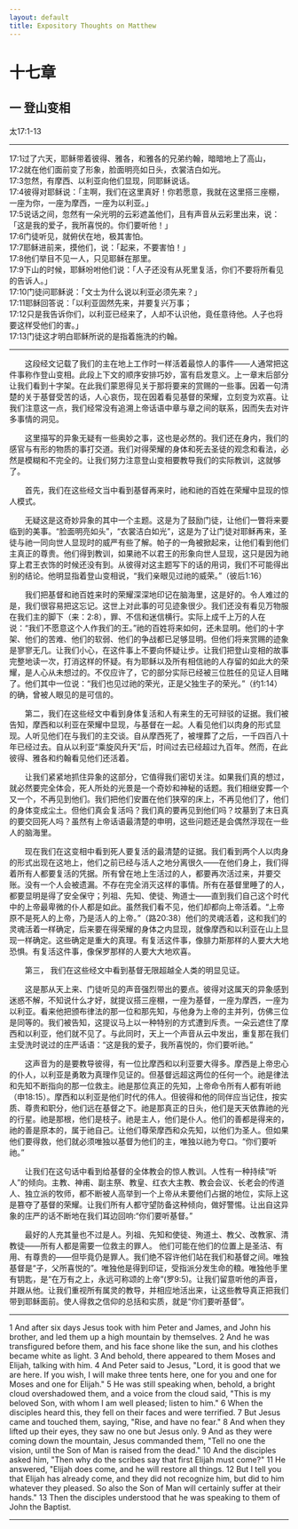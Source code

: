 ```yaml
---
layout: default
title: Expository Thoughts on Matthew
---
```


# 十七章 

## 一 登山变相

太17:1-13

***

17:1过了六天，耶稣带着彼得、雅各，和雅各的兄弟约翰，暗暗地上了高山，<br>
17:2就在他们面前变了形象，脸面明亮如日头，衣裳洁白如光。<br>
17:3忽然，有摩西、以利亚向他们显现，同耶稣说话。<br>
17:4彼得对耶稣说：「主啊，我们在这里真好！你若愿意，我就在这里搭三座棚，一座为你，一座为摩西，一座为以利亚。」<br>
17:5说话之间，忽然有一朵光明的云彩遮盖他们，且有声音从云彩里出来，说：「这是我的爱子，我所喜悦的。你们要听他！」<br>
17:6门徒听见，就俯伏在地，极其害怕。<br>
17:7耶稣进前来，摸他们，说：「起来，不要害怕！」<br>
17:8他们举目不见一人，只见耶稣在那里。<br>
17:9下山的时候，耶稣吩咐他们说：「人子还没有从死里复活，你们不要将所看见的告诉人。」<br>
17:10门徒问耶稣说：「文士为什么说以利亚必须先来？」<br>
17:11耶稣回答说：「以利亚固然先来，并要复兴万事；<br>
17:12只是我告诉你们，以利亚已经来了，人却不认识他，竟任意待他。人子也将要这样受他们的害。」<br>
17:13门徒这才明白耶稣所说的是指着施洗的约翰。<br>

***

&emsp;&emsp;这段经文记载了我们的主在地上工作时一样活着最惊人的事件——人通常把这件事称作登山变相。此段上下文的顺序安排巧妙，富有启发意义。上一章末后部分让我们看到十字架。在此我们蒙恩得见关于那将要来的赏赐的一些事。因着一句清楚的关于基督受苦的话，人心哀伤，现在因着看见基督的荣耀，立刻变为欢喜。让我们注意这一点，我们经常没有追溯上帝话语中章与章之间的联系，因而失去对许多事情的洞见。

&emsp;&emsp;这里描写的异象无疑有一些奥妙之事，这也是必然的。我们还在身内，我们的感官与有形的物质的事打交道。我们对得荣耀的身体和死去圣徒的观念和看法，必然是模糊和不完全的。让我们努力注意登山变相要教导我们的实际教训，这就够了。

&emsp;&emsp;首先，我们在这些经文当中看到基督再来时，祂和祂的百姓在荣耀中显现的惊人模式。

&emsp;&emsp;无疑这是这奇妙异象的其中一个主题。这是为了鼓励门徒，让他们一瞥将来要临到的美事。“脸面明亮如头”，“衣裳洁白如光”，这是为了让门徒对耶稣再来，圣徒与祂一同向世人显现时的威严有些了解。帕子的一角被掀起来，让他们看到他们主真正的尊贵。他们得到教训，如果祂不以君王的形象向世人显现，这只是因为祂穿上君王衣饰的时候还没有到。从彼得对这主题写下的话的用词，我们不可能得出别的结论。他明显指着登山变相说，“我们亲眼见过祂的威荣。”（彼后1:16）

&emsp;&emsp;我们把基督和祂百姓来时的荣耀深深地印记在脑海里，这是好的。令人难过的是，我们很容易把这忘记。这世上对此事的可见迹象很少。我们还没有看见万物服在我们主的脚下（来：2:8），罪、不信和迷信横行。实际上成千上万的人在说：“我们不愿意这个人作我们的王。”祂的百姓将来如何，还未显明。他们的十字架、他们的苦难、他们的软弱、他们的争战都已足够显明。但他们将来赏赐的迹象是寥寥无几。让我们小心，在这件事上不要向怀疑让步。让我们把登山变相的故事完整地读一次，打消这样的怀疑。有为耶稣以及所有相信祂的人存留的如此大的荣耀，是人心从未想过的。不仅应许了，它的部分实际已经被三位胜任的见证人目睹了。他们其中一位说：“我们也见过祂的荣光，正是父独生子的荣光。”（约1:14）的确，曾被人眼见的是可信的。

&emsp;&emsp;第二，我们在这些经文中看到身体复活和人有来生的无可辩驳的证据。我们被告知，摩西和以利亚在荣耀中显现，与基督在一起。人看见他们以肉身的形式显现。人听见他们在与我们的主交谈。自从摩西死了，被埋葬了之后，一千四百八十年已经过去。自从以利亚“乘旋风升天”后，时间过去已经超过九百年。然而，在此彼得、雅各和约翰看见他们还活着。

&emsp;&emsp;让我们紧紧地抓住异象的这部分，它值得我们密切关注。如果我们真的想过，就必然要完全体会，死人所处的光景是一个奇妙和神秘的话题。我们相继安葬一个又一个，不再见到他们。我们把他们安置在他们狭窄的床上，不再见他们了，他们的身体变成尘土。但他们真会复活吗？我们真的要再见到他们吗？坟墓到了末日真的要交回死人吗？虽然有上帝话语最清楚的申明，这些问题还是会偶然浮现在一些人的脑海里。

&emsp;&emsp;现在我们在这变相中看到死人要复活的最清楚的证据。我们看到两个人以肉身的形式出现在这地上，他们之前已经与活人之地分离很久——在他们身上，我们得着所有人都要复活的凭据。所有曾在地上生活过的人，都要再次活过来，并要交账。没有一个人会被遗漏。不存在完全消灭这样的事情。所有在基督里睡了的人，都要显明是得了安全保守；列祖、先知、使徒、殉道士——直到我们自己这个时代中的上帝最卑微的仆人都是如此。虽然我们看不见，他们却都向上帝活着。“上帝原不是死人的上帝，乃是活人的上帝。”（路20:38）他们的灵魂活着，这和我们的灵魂活着一样确定，后来要在得荣耀的身体之内显现，就像摩西和以利亚在山上显现一样确定。这些确定是重大的真理。有复活这件事，像腓力斯那样的人要大大地恐惧。有复活这件事，像保罗那样的人要大大地欢喜。

&emsp;&emsp;第三， 我们在这些经文中看到基督无限超越全人类的明显见证。

&emsp;&emsp;这是那从天上来、门徒听见的声音强烈带出的要点。彼得对这属天的异象感到迷惑不解，不知说什么才好，就提议搭三座棚，一座为基督，一座为摩西，一座为以利亚。看来他把颁布律法的那一位和那先知，与他身为上帝的主并列，仿佛三位是同等的。我们被告知，这提议马上以一种特别的方式遭到斥责。一朵云遮住了摩西和以利亚，他们就不见了。与此同时，天上一个声音从云中发出，重复那在我们主受洗时说过的庄严话语：“这是我的爱子，我所喜悦的，你们要听祂。”

&emsp;&emsp;这声音为的是要教导彼得，有一位比摩西和以利亚要大得多。摩西是上帝忠心的仆人，以利亚是勇敢为真理作见证的。但基督远超这两位的任何一个。祂是律法和先知不断指向的那一位救主。祂是那位真正的先知，上帝命令所有人都有听祂（申18:15）。摩西和以利亚是他们时代的伟人。但彼得和他的同伴应当记住，按实质、尊贵和职分，他们远在基督之下。祂是那真正的日头，他们是天天依靠祂的光的行星。祂是那根，他们是枝子。祂是主人，他们是仆人。他们的善都是得来的，祂的善是原本的，属于祂自己。让他们尊荣摩西和众先知，以他们为圣人。但如果他们要得救，他们就必须唯独以基督为他们的主，唯独以祂为夸口。“你们要听祂。”

&emsp;&emsp;让我们在这句话中看到给基督的全体教会的惊人教训。人性有一种持续“听人”的倾向。主教、神甫、副主祭、教皇、红衣大主教、教会会议、长老会的传道人、独立派的牧师，都不断被人高举到一个上帝从未要他们占据的地位，实际上这是篡夺了基督的荣耀。让我们所有人都守望防备这种倾向，做好警惕。让出自这异象的庄严的话不断地在我们耳边回响:“你们要听基督。”

&emsp;&emsp;最好的人充其量也不过是人。列祖、先知和使徒、殉道土、教父、改教家、清教徒——所有人都是需要一位救主的罪人。 他们可能在他们的位置上是圣洁、有用、有尊贵的——但毕竟仍是罪人。我们绝不容许他们站在我们和基督之间。唯独基督是“子，父所喜悦的”。唯独他是得到印证，受指派分发生命的粮。唯独他手里有钥匙，是“在万有之上，永远可称颂的上帝”(罗9:5)。让我们留意听他的声音，并跟从他。让我们重视所有属灵的教导，并相应地活出来，让这些教导真正把我们带到耶稣面前。使人得救之信仰的总括和实质，就是“你们要听基督”。

***

1 And after six days Jesus took with him Peter and James, and John his brother, and led them up a high mountain by themselves. 2 And he was transfigured before them, and his face shone like the sun, and his clothes became white as light. 3 And behold, there appeared to them Moses and Elijah, talking with him. 4 And Peter said to Jesus, "Lord, it is good that we are here. If you wish, I will make three tents here, one for you and one for Moses and one for Elijah." 5 He was still speaking when, behold, a bright cloud overshadowed them, and a voice from the cloud said, "This is my beloved Son, with whom I am well pleased; listen to him." 6 When the disciples heard this, they fell on their faces and were terrified. 7 But Jesus came and touched them, saying, "Rise, and have no fear." 8 And when they lifted up their eyes, they saw no one but Jesus only. 9 And as they were coming down the mountain, Jesus commanded them, "Tell no one the vision, until the Son of Man is raised from the dead." 10 And the disciples asked him, "Then why do the scribes say that first Elijah must come?" 11 He answered, "Elijah does come, and he will restore all things. 12 But I tell you that Elijah has already come, and they did not recognize him, but did to him whatever they pleased. So also the Son of Man will certainly suffer at their hands." 13 Then the disciples understood that he was speaking to them of John the Baptist.

***
